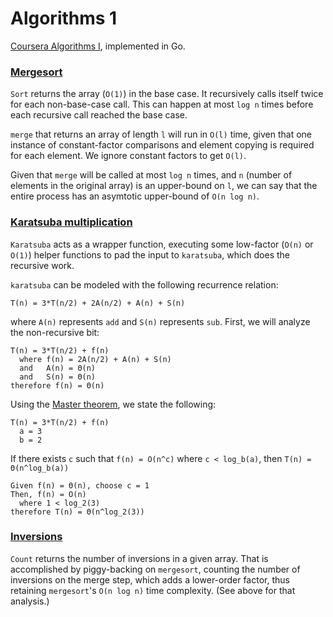 # Algorithms 1

[Coursera Algorithms I](https://www.coursera.org/learn/algorithms-divide-conquer/home/welcome), implemented in Go.

### [Mergesort](https://github.com/nikovacevic/algorithms1/blob/master/mergesort/mergesort.go)

`Sort` returns the array (`O(1)`) in the base case. It recursively calls itself twice for each non-base-case call. This can happen at most `log n` times before each recursive call reached the base case.

`merge` that returns an array of length `l` will run in `O(l)` time, given that one instance of constant-factor comparisons and element copying is required for each element. We ignore constant factors to get `O(l)`.

Given that `merge` will be called at most `log n` times, and `n` (number of elements in the original array) is an upper-bound on `l`, we can say that the entire process has an asymtotic upper-bound of `O(n log n)`.

### [Karatsuba multiplication](https://github.com/nikovacevic/algorithms1/blob/master/multiplication/multiplication.go)

`Karatsuba` acts as a wrapper function, executing some low-factor (`O(n)` or `O(1)`) helper functions to pad the input to `karatsuba`, which does the recursive work.

`karatsuba` can be modeled with the following recurrence relation:
```
T(n) = 3*T(n/2) + 2A(n/2) + A(n) + S(n)
```
where `A(n)` represents `add` and `S(n)` represents `sub`. First, we will analyze the non-recursive bit:
```
T(n) = 3*T(n/2) + f(n)
  where f(n) = 2A(n/2) + A(n) + S(n)
  and   A(n) = Θ(n)
  and   S(n) = Θ(n)
therefore f(n) = Θ(n)
```
Using the [Master theorem](https://en.wikipedia.org/wiki/Master_theorem), we state the following:
```
T(n) = 3*T(n/2) + f(n)
  a = 3
  b = 2
```
If there exists `c` such that `f(n) = O(n^c)` where `c < log_b(a)`, then `T(n) = Θ(n^log_b(a))`
```
Given f(n) = Θ(n), choose c = 1
Then, f(n) = O(n)
  where 1 < log_2(3)
therefore T(n) = Θ(n^log_2(3))
```

### [Inversions](https://github.com/nikovacevic/algorithms1/blob/master/inversions/inversions.go)

`Count` returns the number of inversions in a given array. That is accomplished by piggy-backing on `mergesort`, counting the number of inversions on the merge step, which adds a lower-order factor, thus retaining `mergesort`'s `O(n log n)` time complexity. (See above for that analysis.)
